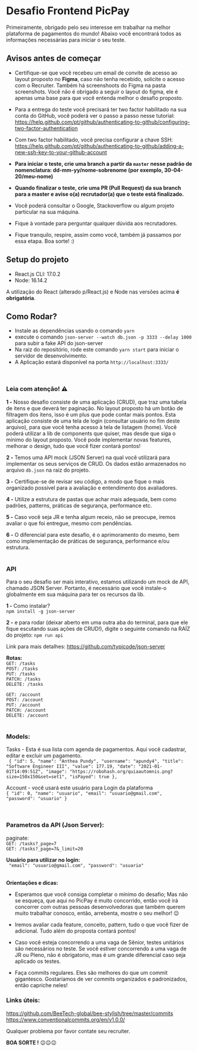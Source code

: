 # **Desafio Frontend PicPay**

Primeiramente, obrigado pelo seu interesse em trabalhar na melhor plataforma de pagamentos do mundo!
Abaixo você encontrará todos as informações necessárias para iniciar o seu teste.

## Avisos antes de começar

- Certifique-se que você recebeu um email de convite de acesso ao layout proposto no **Figma**, caso não tenha recebido, solicite o acesso com o Recruiter. Também há screenshoots do Figma na pasta screenshots. Você não é obrigado a seguir o layout do figma, ele é apenas uma base para que você entenda melhor o desafio proposto.

- Para a entrega do teste você precisará ter two factor habilitado na sua conta do GitHub, você poderá ver o passo a passo nesse tutorial: https://help.github.com/pt/github/authenticating-to-github/configuring-two-factor-authentication

- Com two factor habilitado, você precisa configurar a chave SSH: https://help.github.com/pt/github/authenticating-to-github/adding-a-new-ssh-key-to-your-github-account

- **Para iniciar o teste, crie uma branch a partir da `master` nesse padrão de nomenclatura: dd-mm-yy/nome-sobrenome (por exemplo, 30-04-20/meu-nome)**
- **Quando finalizar o teste, crie uma PR (Pull Request) da sua branch para a master e avise o(a) recrutador(a) que o teste está finalizado.**
- Você poderá consultar o Google, Stackoverflow ou algum projeto particular na sua máquina.
- Fique à vontade para perguntar qualquer dúvida aos recrutadores.

- Fique tranquilo, respire, assim como você, também já passamos por essa etapa. Boa sorte! :)

## Setup do projeto

- React.js CLI: 17.0.2
- Node: 16.14.2

A utilização do React (alterado p/React.js) e Node nas versões acima **é obrigatória**.

## Como Rodar?

- Instale as dependências usando o comando `yarn`
- execute o comando `json-server --watch db.json -p 3333 --delay 1000` para subir a fake API do json-server
- Na raiz do repositório, rode este comando `yarn start` para iniciar o servidor de desenvolvimento.
- A Aplicação estará disponível na porta `http://localhost:3333/`

<br/>

### Leia com atenção! ⚠️

**1 -** Nosso desafio consiste de uma aplicação (CRUD), que traz uma tabela de itens e que deverá ter paginação. No layout proposto há um botão de filtragem dos itens, isso é um plus que pode contar mais pontos. Esta aplicação consiste de uma tela de login (consultar usuário no fim deste arquivo), para que você tenha acesso à tela de listagem (home). Você poderá utilizar a lib de components que quiser, mas desde que siga o mínimo do layout proposto. Você pode implementar novas features, melhorar o design, tudo que você fizer contará pontos!

**2 -** Temos uma API mock (JSON Server) na qual você utilizará para implementar os seus serviços de CRUD. Os dados estão armazenados no arquivo `db.json` na raiz do projeto.

**3 -** Certifique-se de revisar seu código, a modo que fique o mais organizado possível para a avaliação e entendimento dos avaliadores.

**4 -** Utilize a estrutura de pastas que achar mais adequada, bem como padrões, patterns, práticas de segurança, performance etc.

**5 -** Caso você seja JR e tenha algum receio, não se preocupe, iremos avaliar o que foi entregue, mesmo com pendências.

**6 -** O diferencial para este desafio, é o aprimoramento do mesmo, bem como implementação de práticas de segurança, performance e/ou estrutura.
<br/>
<br/>

### **API**

Para o seu desafio ser mais interativo, estamos utilizando um mock de API, chamado JSON Server. Portanto, é necessário que você instale-o globalmente em sua máquina para ter os recursos da lib.

**1 -** Como instalar? <br/>
`npm install -g json-server`

**2 -** e para rodar (deixar aberto em uma outra aba do terminal, para que ele fique escutando suas ações de CRUD!), digite o seguinte comando na RAÍZ do projeto: `npm run api`

Link para mais detalhes: https://github.com/typicode/json-server

**Rotas:** <br />
`GET: /tasks`<br />
`POST: /tasks`<br />
`PUT: /tasks`<br />
`PATCH: /tasks`<br />
`DELETE: /tasks`<br />

`GET: /account` <br />
`POST: /account` <br />
`PUT: /account` <br />
`PATCH: /account` <br />
`DELETE: /account` <br />
<br/>

### **Models**:<br />

Tasks - Esta é sua lista com agenda de pagamentos. Aqui você cadastrar, editar e excluir um pagamento.<br />
` { "id": 5, "name": "Anthea Pundy", "username": "apundy4", "title": "Software Engineer III", "value": 177.19, "date": "2021-01-01T14:09:51Z", "image": "https://robohash.org/quiaautomnis.png?size=150x150&set=set1", "isPayed": true },`

Account - você usará este usuário para Login da plataforma<br />
`{ "id": 0, "name": "usuario", "email": "usuario@gmail.com", "password": "usuario" }`

<br/>

### **Parametros da API (Json Server):**

paginate:<br />
`GET: /tasks?_page=7` <br />
`GET: /tasks?_page=7&_limit=20`

**Usuário para utilizar no login:**<br />
` "email": "usuario@gmail.com", "password": "usuario"`
<br/>
<br/>

**Orientações e dicas:**

- Esperamos que você consiga completar o mínimo do desafio; Mas não se esqueça, que aqui no PicPay é muito concorrido, então você irá concorrer com outras pessoas desenvolvedoras que também querem muito trabalhar conosco, então, arrebenta, mostre o seu melhor! 😉

- Iremos avaliar cada feature, conceito, pattern, tudo o que você fizer de adicional. Tudo além do proposta contará pontos!

- Caso você esteja concorrendo a uma vaga de Sênior, testes unitários são necessários no teste. Se você estiver concorrendo a uma vaga de JR ou Pleno, não é obrigatorio, mas é um grande diferencial caso seja aplicado os testes.

- Faça commits regulares. Eles são melhores do que um commit gigantesco. Gostaríamos de ver commits organizados e padronizados, então capriche neles!

### **Links úteis**:

https://github.com/BeeTech-global/bee-stylish/tree/master/commits
https://www.conventionalcommits.org/en/v1.0.0/

Qualquer problema por favor contate seu recruiter.

**BOA SORTE !** 😉😉😉
